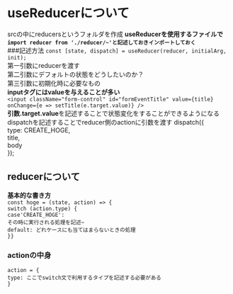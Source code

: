 # useReducerについて
srcの中にreducersというフォルダを作成 
**useReducerを使用するファイルで`import reducer from './reducer/~'と記述しておきインポートしておく`**  
###記述方法
`const [state, dispatch] = useReducer(reducer, initialArg, init);`  
第一引数にreducerを渡す  
第二引数にデフォルトの状態をどうしたいのか？  
第三引数に初期化時に必要なもの  
**inputタグにはvalueを与えることが多い**  
`<input className="form-control" id="formEventTitle" value={title} onChange={e => setTitle(e.target.value)} />`  
**引数.target.value**を記述することで状態変化をすることができるようになる  
dispatchを記述することでreducer側のactionに引数を渡す
	dispatch({  
	type: CREATE_HOGE,  
	title,  
	body  
	});  

## reducerについて
**基本的な書き方**  
	`const hoge = (state, action) => {`  
	`switch (action.type) {`  
	`case'CREATE_HOGE':`  
	`その時に実行される処理を記述~`  
	`default: どれケースにも当てはまらないときの処理`  
	`}}`
### actionの中身
	action = {  
	type: ここでswitch文で利用するタイプを記述する必要がある  
	}  

